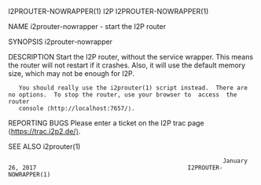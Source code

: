 I2PROUTER-NOWRAPPER(1)                                                  I2P                                                 I2PROUTER-NOWRAPPER(1)

NAME
       i2prouter-nowrapper - start the I2P router

SYNOPSIS
       i2prouter-nowrapper

DESCRIPTION
       Start  the  I2P  router, without the service wrapper.  This means the router will not restart if it crashes.  Also, it will use the default
       memory size, which may not be enough for I2P.

       You should really use the i2prouter(1) script instead.  There are no options.  To stop the router, use your browser to  access  the  router
       console ⟨http://localhost:7657/⟩.

REPORTING BUGS
       Please enter a ticket on the I2P trac page ⟨https://trac.i2p2.de/⟩.

SEE ALSO
       i2prouter(1)

                                                                 January 26, 2017                                           I2PROUTER-NOWRAPPER(1)
